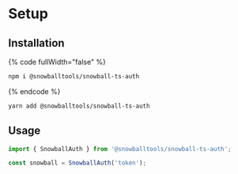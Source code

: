 # Setup

## Installation

{% code fullWidth="false" %}
```sh
npm i @snowballtools/snowball-ts-auth
```
{% endcode %}

```sh
yarn add @snowballtools/snowball-ts-auth
```

## Usage

```typescript
import { SnowballAuth } from '@snowballtools/snowball-ts-auth';

const snowball = SnowballAuth('token');
```

